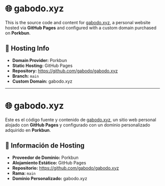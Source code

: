 # 🌐 gabodo.xyz

This is the source code and content for [gabodo.xyz](https://gabodo.xyz), a personal website hosted via **GitHub Pages** and configured with a custom domain purchased on **Porkbun**.

## 📌 Hosting Info

- **Domain Provider:** Porkbun
- **Static Hosting:** GitHub Pages
- **Repository:** https://github.com/gabodo/gabodo.xyz
- **Branch:** `main`
- **Custom Domain:** gabodo.xyz

---

# 🌐 gabodo.xyz

Este es el código fuente y contenido de [gabodo.xyz](https://gabodo.xyz), un sitio web personal alojado con **GitHub Pages** y configurado con un dominio personalizado adquirido en **Porkbun**.

## 📌 Información de Hosting

- **Proveedor de Dominio:** Porkbun  
- **Alojamiento Estático:** GitHub Pages  
- **Repositorio:** https://github.com/gabodo/gabodo.xyz  
- **Rama:** `main`  
- **Dominio Personalizado:** gabodo.xyz
